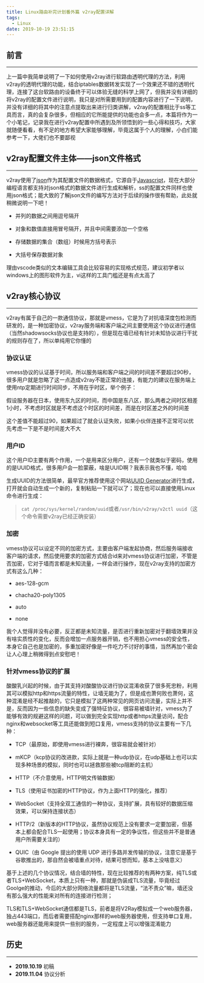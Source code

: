 ```yaml
---
title: Linux路由补完计划番外篇 v2ray配置详解
tags:
  - Linux
date: 2019-10-19 23:51:15
---
```


## 前言

---

上一篇中我简单说明了一下如何使用v2ray进行软路由透明代理的方法，利用v2ray的透明代理的功能，结合iptables数据转发实现了一个效果还不错的透明代理，连接了这台软路由的设备终于可以体验无缝的科学上网了，但我并没有详细的将v2ray的配置文件进行说明，我只是对所需要用到的配置内容进行了一下说明，并没有详细的将其中的注意点提取出来进行归类讲解，v2ray的配置相比于ss等工具而言，真的会复杂很多，但相应的它所能提供的功能也会多一点，本篇将作为一个小笔记，记录我在进行v2ray配置中所遇到及所领悟到的一些心得和技巧，大家就随便看看，有不足的地方希望大家能够理解，毕竟这属于个人的理解，小白们能参考一下，大佬们也不要鄙视

<!-- more -->

## v2ray配置文件主体——**json**文件格式

---

v2ray使用了[json](https://zh.wikipedia.org/wiki/JSON)作为其配置文件的数据格式，它源自于[Javascript](https://zh.wikipedia.org/wiki/JavaScript)，现在大部分编程语言都支持对json格式的数据文件进行生成和解析，ss的配置文件同样也使用json格式；能大致的了解json文件的编写方法对于后续的操作很有帮助，此处就稍微说明一下吧！

* 并列的数据之间用逗号隔开

* 对象和数值直接用冒号隔开，并且中间需要添加一个空格

* 存储数据的集合（数组）时候用方括号表示

* 大括号保存数据对象

理由vscode类似的文本编辑工具会比较容易的实现格式规范，建议初学者以windows上的图形软件为主，vi这样的工具门槛还是有点太高了

## v2ray核心协议

---

v2ray有属于自己的一款通信协议，那就是vmess，它是为了对抗墙深度包检测而研发的，是一种加密协议，v2ray服务端和客户端之间主要使用这个协议进行通信（当然shadowsocks协议也是支持的），但是现在墙已经有针对未知协议进行干扰的规则存在了，所以单纯用它你懂的

### 协议认证

vmess协议的认证基于时间，所以服务端和客户端之间的时间差不要超过90秒，很多用户就是忽略了这一点造成v2ray不能正常的连接，有能力的建议在服务端上使用ntp定期进行时间同步，不用在乎时区，举个例子：

假设服务器在日本，使用东九区的时间，而中国是东八区，那么两者之间时区相差1小时，不考虑时区就是不考虑这个时区的时间差，而是在时区差之外的时间差

这个差值不能超过90，如果超过了就会认证失败，如果小伙伴连接不正常可以优先考虑一下是不是时间差大不大

### 用户ID

这个用户ID主要有两个作用，一个是用来区分用户，还有一个就类似于密码，使用的是UUID格式，很多用户会一脸蒙蔽，啥是UUID啊？我表示我也不懂，哈哈

生成UUID的方法很简单，最早官方推荐使用这个网站[UUID Generator](https://www.uuidgenerator.net/)进行生成，打开就会自动生成一个新的，复制粘贴一下就可以了；现在也可以直接使用Linux命令进行生成：

> `cat /proc/sys/kernel/random/uuid`或者`/usr/bin/v2ray/v2ctl uuid`（这个命令需要v2ray已经正确安装）

### 加密

vmess协议可以设定不同的加密方式，主要由客户端发起协商，然后服务端接收客户端的请求，然后使用要求的加密方式结合id来对vmess协议进行加密，不管是否加密，它对于墙而言都是未知流量，一样会进行操作，现在v2ray支持的加密方式有这么几种：

* aes-128-gcm

* chacha20-poly1305

* auto

* none

我个人觉得并没有必要，反正都是未知流量，是否进行重新加密对于翻墙效果并没有啥实质性的变化，反而会增加一点服务器开销，也不用担心vmess的安全性，本身它自己也是加密的，多重加密好像是一件吃力不讨好的事情，当然再加个密会让人心理上稍微得到点安慰吧！

### 针对vmess协议的扩展

酸酸乳兴起的时候，由于其支持对酸酸协议进行协议混淆收获了很多死忠粉，利用其可以模拟http和https流量的特性，让墙无能为了，但是成也萧何败也萧何，这种混淆是经不起推敲的，它只是模拟了这两种常见的网页访问流量，实际上并不是，反而因为一些信息的缺失变成了强特征协议，很容易被墙针对，vmess为了能够有效的规避这样的问题，可以做到完全实现http或者https流量访问，配合nginx和websocket等工具还能做到短口复用，vmess支持的协议主要有一下几种：

* TCP（最原始，即使用vmess进行裸奔，很容易就会被针对）

* mKCP（kcp协议的改进款，实际上就是一种udp协议，在udp基础上也可以实现多种场景的模拟，同时也可以拯救那些被tcp阻断的主机）

* HTTP（不介意使用，HTTP明文传输数据）

* TLS（使用证书加密的HTTP协议，作为上面HTTP的强化，推荐）

* WebSocket（支持全双工通信的一种协议，支持扩展，具有较好的数据压缩效果，可以保持连接状态）

* HTTP/2（新版本的HTTP协议，虽然协议规范上没有要求一定要加密，但基本上都会配合TLS一起使用；协议本身具有一定的争议性，但这些并不是普通用户所需要关注的）

* QUIC（由 Google 提出的使用 UDP 进行多路并发传输的协议，注意它是基于谷歌推出的，那自然会被墙重点对待，结果可想而知，基本上没啥意义）

基于上述的几个协议情况，结合墙的特性，现在比较推荐的有两种方案，纯TLS或者TLS+WebSocket，本质上只有一种，那就是伪装成TLS流量，毕竟经过Goolge的推动，今后的大部分网络流量都将是TLS流量，“法不责众”嘛，墙还没有那么强大的性能来对所有的连接进行检测；

TLS和TLS+WebSocket通信都是TLS，前者是将V2Ray模拟成一个web服务器，独占443端口，而后者需要搭配nginx那样的web服务器使用，但支持单口复用，web服务器还能用来提供一些别的服务，一定程度上可以增强混淆能力

## 历史

---

* **2019.10.19** 初稿
* **2019.11.04** 协议分析
